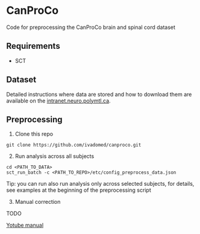 # CanProCo

Code for preprocessing the CanProCo brain and spinal cord dataset

## Requirements

* SCT

## Dataset

Detailed instructions where data are stored and how to download them are available on the [intranet.neuro.polymtl.ca](https://intranet.neuro.polymtl.ca/computing-resources/data/git-datasets.html#usage).

## Preprocessing

1. Clone this repo

```commandline
git clone https://github.com/ivadomed/canproco.git
```

2. Run analysis across all subjects

```commandline
cd <PATH_TO_DATA>
sct_run_batch -c <PATH_TO_REPO>/etc/config_preprocess_data.json
```

Tip: you can run also run analysis only across selected subjects, for details, see examples at the beginning of the preprocessing script

3. Manual correction

TODO

[Yotube manual](https://www.youtube.com/watch?v=lB-F8WOHGeg)